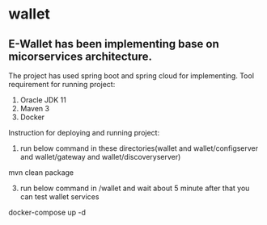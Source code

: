 # wallet
E-Wallet has been implementing base on micorservices architecture.
------------------------------
The project has used spring boot and spring cloud for implementing.
Tool requirement for running project:
1. Oracle JDK 11
2. Maven 3
3. Docker

Instruction for deploying and running project:

1. run below command in these directories(wallet and wallet/configserver and wallet/gateway and wallet/discoveryserver)

mvn clean package

3. run below command in /wallet and wait about 5 minute after that you can test wallet services

docker-compose up -d

